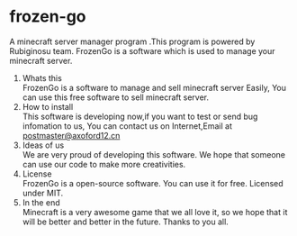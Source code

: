 # frozen-go
A minecraft server manager program .This program is powered by Rubiginosu team. FrozenGo is a software which is used to manage your minecraft server.
1) Whats this    
    FrozenGo is a software to manage and sell minecraft server Easily,
    You can use this free software to sell minecraft server.
2) How to install    
    This software is developing now,if you want to test or send bug infomation to us,
    You can contact us on Internet,Email at postmaster@axoford12.cn
3) Ideas of us   
    We are very proud of developing this software.
    We hope that someone can use our code to make more creativities.
4) License   
    FrozenGo is a open-source software.
    You can use it for free.
    Licensed under MIT.
5) In the end   
    Minecraft is a very awesome game that we all love it,
    so we hope that it will be better and better in the future.
    Thanks to you all.
